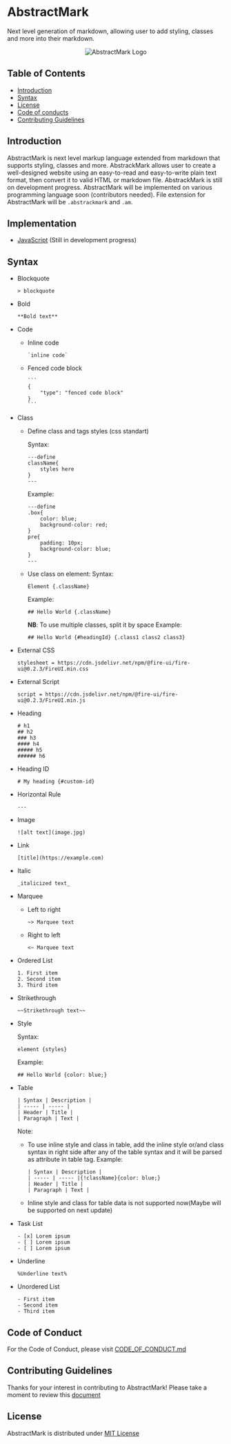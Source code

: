 # AbstractMark
Next level generation of markdown, allowing user to add styling, classes and more into their markdown.

<div align = "center">

![AbstractMark Logo](https://drive.google.com/uc?export=view&id=1PSOt4T7CVOBgtbCWa0m3YBYjojlFZX-U)

</div>

## Table of Contents
- [Introduction](#introduction)
- [Syntax](#syntax)
- [License](#license)
- [Code of conducts](#code-of-conduct)
- [Contributing Guidelines](#contributing-guidelines)

## Introduction
AbstractMark is next level markup language extended from markdown that supports styling, classes and more. AbstrackMark allows user to create a well-designed website using an easy-to-read and easy-to-write plain text format, then convert it to valid HTML or markdown file. AbstrackMark is still on development progress. AbstractMark will be implemented on various programming language soon (contributors needed). File extension for AbstractMark will be `.abstrackmark` and `.am`. 

## Implementation
- [JavaScript](https://github.com/abstractmark/javascript) (Still in development progress)

## Syntax
- Blockquote
    ```
    > blockquote
    ```
- Bold
    ```
    **Bold text**
    ```
- Code
    - Inline code
        ```
        `inline code`
        ```
    - Fenced code block
        ````
        ```
        {
            "type": "fenced code block"
        }
        ```
        ````
- Class
    - Define class and tags styles (css standart)
        
        Syntax:
        ```
        ---define
        className{
            styles here
        }
        ---
        ```
        
        Example:
        ```
        ---define
        .box{
            color: blue;
            background-color: red;
        }
        pre{
            padding: 10px;
            background-color: blue;
        }
        ---
        ```
    - Use class on element:
        Syntax:
        ```
        Element {.className}
        ```
        Example:
        ```
        ## Hello World {.className}
        ```
        **NB**: To use multiple classes, split it by space
        Example: 
        ```
        ## Hello World {#headingId} {.class1 class2 class3}
        ```
- External CSS
    ```
    stylesheet = https://cdn.jsdelivr.net/npm/@fire-ui/fire-ui@0.2.3/FireUI.min.css
    ```
- External Script
    ```
    script = https://cdn.jsdelivr.net/npm/@fire-ui/fire-ui@0.2.3/FireUI.min.js
    ```
- Heading
    ```
    # h1
    ## h2
    ### h3
    #### h4
    ##### h5
    ###### h6
    ```
- Heading ID
    ```
    # My heading {#custom-id}
    ```
- Horizontal Rule
    ```
    ---
    ```
- Image
    ```
    ![alt text](image.jpg)
    ```
- Link
    ```
    [title](https://example.com)
    ```
- Italic
    ```
    _italicized text_
    ```
- Marquee
    - Left to right
        ```
        ~> Marquee text
        ```
    - Right to left
        ```
        <~ Marquee text
        ```
- Ordered List
    ```
    1. First item
    2. Second item
    3. Third item
    ```
- Strikethrough
    ```
    ~~Strikethrough text~~
    ```
- Style

    Syntax:
    ```
    element {styles}
    ```

    Example:
    ```
    ## Hello World {color: blue;}
    ```
- Table
    ```
    | Syntax | Description |
    | ----- | ----- |
    | Header | Title |
    | Paragraph | Text |
    ```
    Note:
    - To use inline style and class in table, add the inline style or/and class syntax in right side after any of the table syntax and it will be parsed as attribute in table tag.
        Example:
        ```
        | Syntax | Description |
        | ----- | ----- |{!className}{color: blue;}
        | Header | Title |
        | Paragraph | Text |
        ```
    - Inline style and class for table data is not supported now(Maybe will be supported on next update)
- Task List
    ```
    - [x] Lorem ipsum
    - [ ] Lorem ipsum
    - [ ] Lorem ipsum
    ```
- Underline
    ```
    %Underline text%
    ```
- Unordered List
    ```
    - First item
    - Second item
    - Third item
    ```

## Code of Conduct
For the Code of Conduct, please visit [CODE_OF_CONDUCT.md](CODE_OF_CONDUCT.md)

## Contributing Guidelines
Thanks for your interest in contributing to AbstractMark! Please take a moment to review this [document](CONTRIBUTING.md)

## License
AbstractMark is distributed under [MIT License](LICENSE)